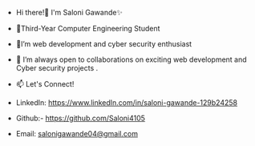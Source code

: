 - Hi there!👋 I'm Saloni Gawande✨
- 🌱Third-Year Computer Engineering Student
- 👀I’m web development and cyber security enthusiast
- 💞️ I’m always open to collaborations on exciting web development and Cyber security projects .

  
- 📫 Let's Connect!
- LinkedIn: https://www.linkedIn.com/in/saloni-gawande-129b24258
- Github:- https://github.com/Saloni4105
- Email: salonigawande04@gmail.com

